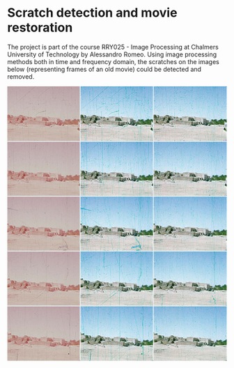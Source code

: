 # Scratch detection and movie restoration 

The project is part of the course RRY025 - Image Processing at Chalmers University of Technology by Alessandro Romeo. 
Using image processing methods both in time and frequency domain, the scratches on the images below (representing frames of an old movie) could be detected and removed. 

![Image with scratches](film1_big.jpg)
